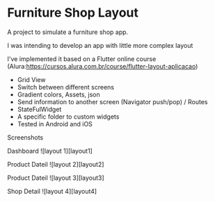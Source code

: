 # Furniture Shop Layout

A project to simulate a furniture shop app.

I was intending to develop an app with little more complex layout

I've implemented it based on a Flutter online course (Alura:https://cursos.alura.com.br/course/flutter-layout-aplicacao)

- Grid View
- Switch between different screens
- Gradient colors, Assets, json
- Send information to another screen (Navigator push/pop) / Routes
- StateFulWidget
- A specific folder to custom widgets
- Tested in Android and iOS

Screenshots

Dashboard
![layout 1][layout1]

Product Dateil
![layout 2][layout2]

Product Dateil
![layout 3][layout3]

Shop Detail
![layout 4][layout4]



[layout 1]: https://github.com/leonardopresoto/flutter_layout_example/blob/main/screenshots/layout1.png
[layout 2]: https://github.com/leonardopresoto/flutter_layout_example/blob/main/screenshots/layout2.png
[layout 3]: https://github.com/leonardopresoto/flutter_layout_example/blob/main/screenshots/layout3.png
[layout 4]: https://github.com/leonardopresoto/flutter_layout_example/blob/main/screenshots/layout4.png

